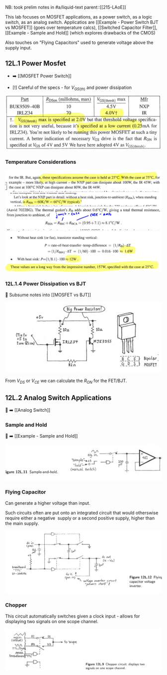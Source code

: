NB: took prelim notes in #a/liquid-text 
parent::[[215-LAoE]]

This lab focuses on MOSFET applications, as a power switch, as a logic switch, as an analog switch. Applicatios are [[Example - Power Switch BJT vs MOSFET]] (goes over temperature calcs),  [[Switched Capacitor Filter]], [[Example - Sample and Hold]] (which explores drawbacks of the CMOS)

Also touches on "Flying Capacitors" used to generate voltage above the supply input. 


## 12L.1 Power Mosfet 
- ➡️ [[MOSFET Power Switch]]

- [!] Careful of the specs - for $V_{GS(th)}$ and power dissipation

![](../attachments/694722ddd99c97b42cb2d4f710663de6.png)

### Temperature Considerations

![](../attachments/5212a7619660983a5ae14af928801eea.png)
![](../attachments/68d68aca35d7a8c5f909a0a8c7bf2b2f.png)
![](../attachments/55ec64cfa11fe5bf966faf7999b80490.png)
![](../attachments/e2f9aaa0c6186f48a48fc32b171ed1d4.png)

### 12L.1.4 Power Dissipation vs BJT

🔴 Subsume notes into [[MOSFET vs BJT]]

![](../attachments/056ebf2c83bdc114abe36e5591903ce4.png)

From $V_{DS}$ or $V_{CE}$ we can calculate the $R_{ON}$ for the FET/BJT. 

## 12L.2 Analog Switch Applications

🔴 ➡️ [[Analog Switch]]

### Sample and Hold 

🔴 ➡️ [[Example - Sample and Hold]]

![](../attachments/35acabbd1c9db17a807f652e03204274.png)

### Flying Capacitor

Can generate a higher voltage than input.

Such circuits often are put onto an integrated circuit that would otherswise require either a negative  supply or a second positive supply, higher than the main supply. 

![](../attachments/d78cf84c80fd11a7f4f605e9776c41c4.png)

### Chopper

This circuit automatically switches given a clock input - allows for displaying two signals on one scope channel. 

![](../attachments/a03b27fed7cb702ceaa2690362befca1.png)

